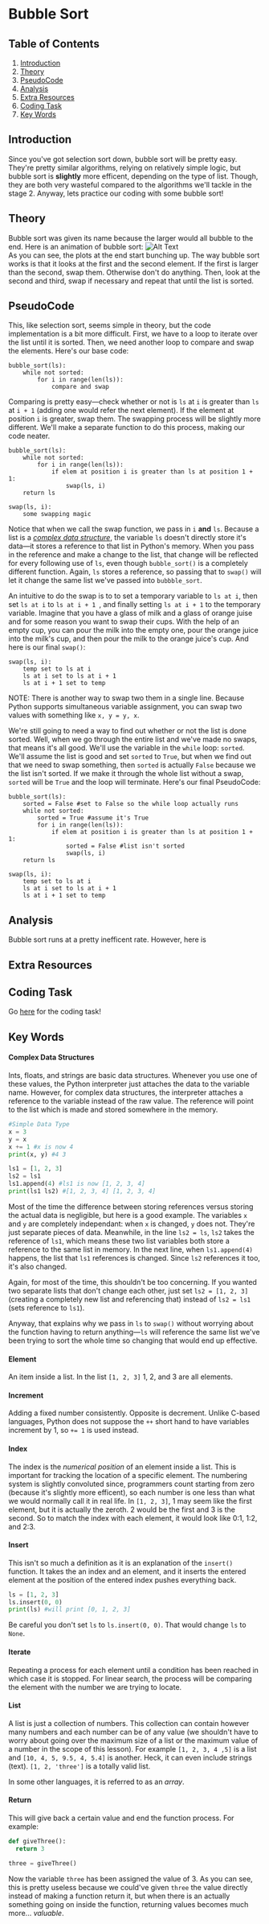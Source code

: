 # Bubble Sort

## Table of Contents
1. [Introduction](#introduction "Why the heck is this important?")
2. [Theory](#theory "Alright, how the heck do I do this?")
3. [PseudoCode](#pseudocode "Let's kinda code this!")
4. [Analysis](#analysis "A bit info")
5. [Extra Resources](#extra-resources "Wanna learn more!")
6. [Coding Task](#coding-task "Coding challenge")
7. [Key Words](#key-words "Important terms")

## Introduction
Since you've got selection sort down, bubble sort will be pretty easy. They're pretty similar algorithms, relying on relatively simple logic, but bubble sort is **slightly** more efficent, depending on the type of list. Though, they are both very wasteful compared to the algorithms we'll tackle in the stage 2. Anyway, lets practice our coding with some bubble sort!

## Theory
Bubble sort was given its name because the larger would all bubble to the end. Here is an animation of bubble sort:
![Alt Text](https://github.com/haw230/the-anadromi-project/blob/pictures/bubble_sort_animation.gif)<br>
As you can see, the plots at the end start bunching up. The way bubble sort works is that it looks at the first and the second element. If the first is larger than the second, swap them. Otherwise don't do anything. Then, look at the second and third, swap if necessary and repeat that until the list is sorted.

## PseudoCode
This, like selection sort, seems simple in theory, but the code implementation is a bit more difficult. First, we have to a loop to iterate over the list until it is sorted. Then, we need another loop to compare and swap the elements. Here's our base code:
```
bubble_sort(ls):
    while not sorted:
        for i in range(len(ls)):
            compare and swap
```
Comparing is pretty easy—check whether or not is ```ls``` at ```i``` is greater than ```ls``` at ```i + 1``` (adding one would refer the next element). If the element at position ```i``` is greater, swap them. The swapping process will be slightly more different. We'll make a separate function to do this process, making our code neater.
```
bubble_sort(ls):
    while not sorted:
        for i in range(len(ls)):
            if elem at position i is greater than ls at position 1 + 1:
                swap(ls, i)
    return ls
            
swap(ls, i):
    some swapping magic
```
Notice that when we call the swap function, we pass in ```i``` **and** ```ls```. Because a list is a [*complex data structure*](), the variable ```ls``` doesn't directly store it's data—it stores a reference to that list in Python's memory. When you pass in the reference and make a change to the list, that change will be reflected for every following use of ```ls```, even though ```bubble_sort()``` is a completely different function. Again, ```ls``` stores a reference, so passing that to ```swap()``` will let it change the same list we've passed into ```bubbble_sort```. 

An intuitive to do the swap is to to set a temporary variable to ```ls at i```, then set ```ls at i``` to ```ls at i + 1 ```, and finally setting ```ls at i + 1``` to the temporary variable. Imagine that you have a glass of milk and a glass of orange juise and for some reason you want to swap their cups. With the help of an empty cup, you can pour the milk into the empty one, pour the orange juice into the milk's cup, and then pour the milk to the orange juice's cup. And here is our final ```swap()```:

```
swap(ls, i):
    temp set to ls at i
    ls at i set to ls at i + 1
    ls at i + 1 set to temp
```
NOTE: There is another way to swap two them in a single line. Because Python supports simultaneous variable assignment, you can swap two values with something like ```x, y = y, x```.

We're still going to need a way to find out whether or not the list is done sorted. Well, when we go through the entire list and we've made no swaps, that means it's all good. We'll use the variable in the ```while``` loop: ```sorted```. We'll assume the list is good and set ```sorted``` to ```True```, but when we find out that we need to swap something, then ```sorted``` is actually ```False``` because we the list isn't sorted. If we make it through the whole list without a swap, ```sorted``` will be ```True``` and the loop will terminate. Here's our final PseudoCode:
```
bubble_sort(ls):
    sorted = False #set to False so the while loop actually runs
    while not sorted:
        sorted = True #assume it's True
        for i in range(len(ls)):
            if elem at position i is greater than ls at position 1 + 1:
                sorted = False #list isn't sorted
                swap(ls, i)
    return ls
           
swap(ls, i):
    temp set to ls at i
    ls at i set to ls at i + 1
    ls at i + 1 set to temp      
```
## Analysis
Bubble sort runs at a pretty inefficent rate. However, here is 

## Extra Resources

## Coding Task
Go [here](https://github.com/haw230/bubble-sort) for the coding task!

## Key Words
#### Complex Data Structures
Ints, floats, and strings are basic data structures. Whenever you use one of these values, the Python interpreter just attaches the data to the variable name. However, for complex data structures, the interpreter attaches a reference to the variable instead of the raw value. The reference will point to the list which is made and stored somewhere in the memory.
```python
#Simple Data Type
x = 3
y = x
x += 1 #x is now 4
print(x, y) #4 3

ls1 = [1, 2, 3]
ls2 = ls1
ls1.append(4) #ls1 is now [1, 2, 3, 4]
print(ls1 ls2) #[1, 2, 3, 4] [1, 2, 3, 4]
```
Most of the time the difference between storing references versus storing the actual data is negligible, but here is a good example. The variables ```x``` and ```y``` are completely independant: when ```x``` is changed, ```y``` does not. They're just separate pieces of data. Meanwhile, in the line ```ls2 = ls```, ```ls2``` takes the reference of ```ls1```, which means these two list variables both store a reference to the same list in memory. In the next line, when ```ls1.append(4)``` happens, the list that ```ls1``` references is changed. Since ```ls2``` references it too, it's also changed.

Again, for most of the time, this shouldn't be too concerning. If you wanted two separate lists that don't change each other, just set ```ls2 = [1, 2, 3]``` (creating a completely new list and referencing that) instead of ```ls2 = ls1``` (sets reference to ```ls1```).

Anyway, that explains why we pass in ```ls``` to ```swap()``` without worrying about the function having to return anything—```ls``` will reference the same list we've been trying to sort the whole time so changing that would end up effective.

#### Element
An item inside a list. In the list ```[1, 2, 3]``` 1, 2, and 3 are all elements.

#### Increment
Adding a fixed number consistently. Opposite is decrement. Unlike C-based languages, Python does not suppose the ```++``` short hand to have variables increment by 1, so ```+= 1``` is used instead.

#### Index
The index is the *numerical position* of an element inside a list. This is important for tracking the location of a specific element. The numbering system is slightly convoluted since, programmers count starting from zero (because it's slightly more efficent), so each number is one less than what we would normally call it in real life. In ```[1, 2, 3]```, 1 may seem like the first element, but it is actually the zeroth. 2 would be the first and 3 is the second. So to match the index with each element, it would look like 0:1, 1:2, and 2:3.

#### Insert
This isn't so much a definition as it is an explanation of the ```insert()``` function. It takes the an index and an element, and it inserts the entered element at the position of the entered index pushes everything back.
```python
ls = [1, 2, 3]
ls.insert(0, 0)
print(ls) #will print [0, 1, 2, 3]
```
Be careful you don't set ```ls``` to ```ls.insert(0, 0)```. That would change ```ls``` to ```None```.

#### Iterate
Repeating a process for each element until a condition has been reached in which case it is stopped. For linear search, the process will be comparing the element with the number we are trying to locate.

#### List
A list is just a collection of numbers. This collection can contain however many numbers and each number can be of any value (we shouldn't have to worry about going over the maximum size of a list or the maximum value of a number in the scope of this lesson). For example ```[1, 2, 3, 4 ,5]``` is a list and ```[10, 4, 5, 9.5, 4, 5.4]``` is another. Heck, it can even include strings (text). ```[1, 2, 'three']``` is a totally valid list. 

In some other languages, it is referred to as an *array*.

#### Return
This will give back a certain value and end the function process. For example:
```python
def giveThree():
  return 3

three = giveThree()
```
Now the variable ```three``` has been assigned the value of 3. As you can see, this is pretty useless because we could've given ```three``` the value directly instead of making a function return it, but when there is an actually something going on inside the function, returning values becomes much more... *valuable*.
